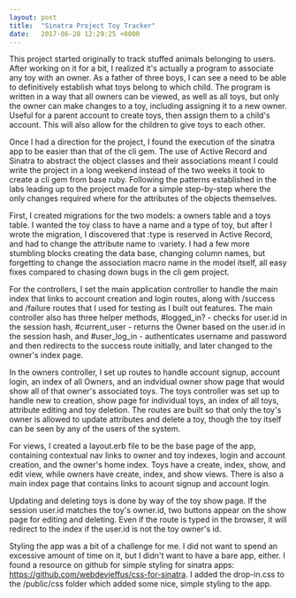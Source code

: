 ```yaml
---
layout: post
title:  "Sinatra Project Toy Tracker"
date:   2017-06-28 12:29:25 +0000
---
```



This project started originally to track stuffed animals belonging to users. After working on it for a bit, I realized it's actually a program to associate any toy with an owner. As a father of three boys, I can see a need to be able to definitively establish what toys belong to which child. The program is written in a way that all owners can be viewed, as well as all toys, but only the owner can make changes to a toy, including assigning it to a new owner. Useful for a parent account to create toys, then assign them to a child's account. This will also allow for the children to give toys to each other.

Once I had a direction for the project, I found the execution of the sinatra app to be easier than that of the cli gem. The use of Active Record and Sinatra to abstract the object classes and their associations meant I could write the project in a long weekend instead of the two weeks it took to create a cli gem from base ruby. Following the patterns established in the labs leading up to the project made for a simple step-by-step where the only changes required where for the attributes of the objects themselves.

First, I created migrations for the two models: a owners table and a toys table. I wanted the toy class to have a name and a type of toy, but after I wrote the migration, I discovered that :type is reserved in Active Record, and had to change the attribute name to :variety. I had a few more stumbling blocks creating the data base, changing column names, but forgetting to change the association macro name in the model itself, all easy fixes compared to chasing down bugs in the cli gem project.

For the controllers, I set the main application controller to handle the main index that links to account creation and login routes, along with /success and /failure routes that I used for testing as I built out features. The main controller also has three helper methods, #logged_in? - checks for user.id in the session hash, #current_user - returns the Owner based on the user.id in the session hash, and #user_log_in - authenticates username and password and then redirects to the success route initially, and later changed to the owner's index page.

In the owners controller, I set up routes to handle account signup, account login, an index of all Owners, and an indvidual owner show page that would show all of that owner's associated toys. The toys controller was set up to handle new to creation, show page for individual toys, an index of all toys, attribute editing and toy deletion. The routes are built so that only the toy's owner is allowed to update attributes and delete a toy, though the toy itself can be seen by any of the users of the system.

For views, I created a layout.erb file to be the base page of the app, containing contextual nav links to owner and toy indexes, login and account creation, and the owner's home index. Toys have a create, index, show, and edit view, while owners have create, index, and show views. There is also a main index page that contains links to acount signup and account login.

Updating and deleting toys is done by way of the toy show page. If the session user.id matches the toy's owner.id, two buttons appear on the show page for editing and deleting. Even if the route is typed in the browser, it will redirect to the index if the user.id is not the toy owner's id.

Styling the app was a bit of a challenge for me. I did not want to spend an excessive amount of time on it, but I didn't want to have a bare app, either. I found a resource on github for simple styling for sinatra apps: https://github.com/webdevjeffus/css-for-sinatra. I added the drop-in.css to the /public/css folder which added some nice, simple styling to the app.


